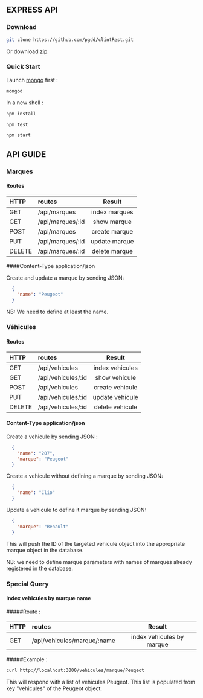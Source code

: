 ## EXPRESS API

### Download

```bash
git clone https://github.com/pgdd/clintRest.git
```

Or download [zip](https://github.com/pgdd/clintRest/archive/master.zip)

### Quick Start

Launch [mongo](https://www.mongodb.org/) first :

```bash
mongod
```

In a new shell :

```bash
npm install
```
```bash
npm test
```
```bash
npm start
```

## API GUIDE
### Marques
#### Routes
 HTTP|routes|Result
:----|:----|:----:
GET|/api/marques | index marques
GET|/api/marques/:id | show marque
POST|/api/marques | create marque
PUT|/api/marques/:id | update marque
DELETE|/api/marques/:id | delete marque

####Content-Type application/json

Create and update a marque by sending JSON:

```json
  {
    "name": "Peugeot"
  }
```
NB: We need to define at least the name.

### Véhicules
#### Routes
 HTTP|routes|Result
:----|:----|:----:
GET|/api/vehicules | index vehicules
GET|/api/vehicules/:id | show vehicule
POST|/api/vehicules | create vehicule
PUT|/api/vehicules/:id | update vehicule
DELETE|/api/vehicules/:id | delete vehicule

#### Content-Type application/json
 Create a vehicule by sending JSON :

```json
  {
    "name": "207",
    "marque": "Peugeot"
  }
```

Create a vehicule without defining a marque by sending JSON:

```json
  {
    "name": "Clio"
  }
```
Update a vehicule to define it marque by sending JSON:

```json
  {
    "marque": "Renault"
  }
```
This will push the ID of the targeted vehicule object into the appropriate marque object in the database.

NB: we need to define marque parameters with names of marques already registered in the database.

### Special Query

#### Index vehicules by marque name
#####Route :

 HTTP|routes|Result
:----|:----|:----:
GET|/api/vehicules/marque/:name | index vehicules by marque

#####Example :

```bash
curl http://localhost:3000/vehicules/marque/Peugeot
```

This will respond with a list of vehicules Peugeot. This list is populated from key "vehicules" of the Peugeot object.
